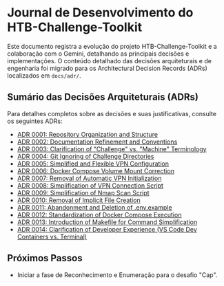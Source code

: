 # Journal de Desenvolvimento do HTB-Challenge-Toolkit

Este documento registra a evolução do projeto HTB-Challenge-Toolkit e a colaboração com o Gemini, detalhando as principais decisões e implementações. O conteúdo detalhado das decisões arquiteturais e de engenharia foi migrado para os Architectural Decision Records (ADRs) localizados em `docs/adr/`.

## Sumário das Decisões Arquiteturais (ADRs)

Para detalhes completos sobre as decisões e suas justificativas, consulte os seguintes ADRs:

- [ADR 0001: Repository Organization and Structure](docs/adr/0001-repository-organization.md)
- [ADR 0002: Documentation Refinement and Conventions](docs/adr/0002-documentation-refinement.md)
- [ADR 0003: Clarification of "Challenge" vs. "Machine" Terminology](docs/adr/0003-challenge-machine-terminology.md)
- [ADR 0004: Git Ignoring of Challenge Directories](docs/adr/0004-git-ignore-challenges.md)
- [ADR 0005: Simplified and Flexible VPN Configuration](docs/adr/0005-simplified-vpn-config.md)
- [ADR 0006: Docker Compose Volume Mount Correction](docs/adr/0006-docker-compose-volume-mount.md)
- [ADR 0007: Removal of Automatic VPN Initialization](docs/adr/0007-remove-auto-vpn-init.md)
- [ADR 0008: Simplification of VPN Connection Script](docs/adr/0008-simplify-vpn-script.md)
- [ADR 0009: Simplification of Nmap Scan Script](docs/adr/0009-simplify-nmap-script.md)
- [ADR 0010: Removal of Implicit File Creation](docs/adr/0010-remove-implicit-file-creation.md)
- [ADR 0011: Abandonment and Deletion of .env.example](docs/adr/0011-cleanup-env-example.md)
- [ADR 0012: Standardization of Docker Compose Execution](docs/adr/0012-standardize-docker-compose-execution.md)
- [ADR 0013: Introduction of Makefile for Command Simplification](docs/adr/0013-introduce-makefile.md)
- [ADR 0014: Clarification of Developer Experience (VS Code Dev Containers vs. Terminal)](docs/adr/0014-clarify-dev-experience.md)

## Próximos Passos

- Iniciar a fase de Reconhecimento e Enumeração para o desafio "Cap".
